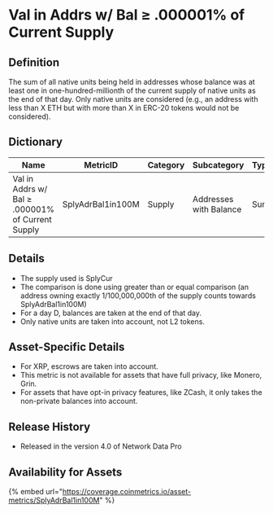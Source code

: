 # Val in Addrs w/ Bal ≥ .000001% of Current Supply

## Definition

The sum of all native units being held in addresses whose balance was at least one in one-hundred-millionth of the current supply of native units as the end of that day. Only native units are considered (e.g., an address with less than X ETH but with more than X in ERC-20 tokens would not be considered).

## Dictionary

| Name                                             | MetricID          | Category | Subcategory            | Type | Unit         | Interval |
| ------------------------------------------------ | ----------------- | -------- | ---------------------- | ---- | ------------ | -------- |
| Val in Addrs w/ Bal ≥ .000001% of Current Supply | SplyAdrBal1in100M | Supply   | Addresses with Balance | Sum  | Native units | 1 day    |

## Details

* The supply used is SplyCur
* The comparison is done using greater than or equal comparison (an address owning exactly 1/100,000,000th of the supply counts towards SplyAdrBal1in100M)
* For a day D, balances are taken at the end of that day.
* Only native units are taken into account, not L2 tokens.

## Asset-Specific Details

* For XRP, escrows are taken into account.
* This metric is not available for assets that have full privacy, like Monero, Grin.
* For assets that have opt-in privacy features, like ZCash, it only takes the non-private balances into account.

## Release History

* Released in the version 4.0 of Network Data Pro

## **Availability for Assets**

{% embed url="https://coverage.coinmetrics.io/asset-metrics/SplyAdrBal1in100M" %}
